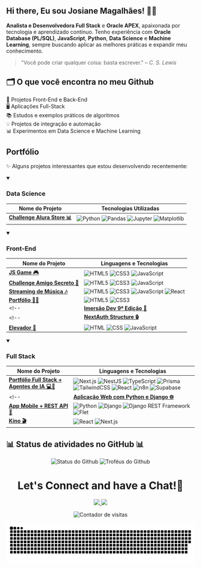 ## Hi there, Eu sou Josiane Magalhães! 👩‍💻

**Analista e Desenvolvedora Full Stack** e **Oracle APEX**, apaixonada por tecnologia e aprendizado contínuo. Tenho experiência com **Oracle Database (PL/SQL)**, **JavaScript**, **Python**, **Data Science** e **Machine Learning**, sempre buscando aplicar as melhores práticas e expandir meu conhecimento.

> ⁠"Você pode criar qualquer coisa: basta escrever." – *C. S. Lewis*

## 🗂️ O que você encontra no meu Github

🚀 Projetos Front-End e Back-End  
🖥️ Aplicações Full-Stack  
📚 Estudos e exemplos práticos de algoritmos  
💡 Projetos de integração e automação  
📊 Experimentos em Data Science e Machine Learning

## Portfólio

✨ Alguns projetos interessantes que estou desenvolvendo recentemente:

<details open>
  <summary><h3>Data Science</h3></summary>
  
  | Nome do Projeto | Tecnologias Utilizadas |
  |------|-------|
  | **[Challenge Alura Store 📊](https://github.com/JosianeCMagalhaes/challenge-alura-store-data-science)** | ![Python](https://img.shields.io/badge/-Python-3776AB?style=flat-square&logo=python&logoColor=white) ![Pandas](https://img.shields.io/badge/-Pandas-150458?style=flat-square&logo=pandas&logoColor=white) ![Jupyter](https://img.shields.io/badge/-Jupyter-F37626?style=flat-square&logo=jupyter&logoColor=white) ![Matplotlib](https://img.shields.io/badge/-Matplotlib-11557C?style=flat-square) |

</details>

<details open>
  <summary><h3>Front-End</h3></summary>
  
  | Nome do Projeto | Linguagens e Tecnologias |
  |------|-------|
  | **[JS Game 🎮](https://github.com/JosianeCMagalhaes/js-game)** | ![HTML5](https://img.shields.io/badge/-HTML5-E34F26?style=flat-square&logo=html5&logoColor=white) ![CSS3](https://img.shields.io/badge/-CSS3-1572B6?style=flat-square&logo=css3&logoColor=white) ![JavaScript](https://img.shields.io/badge/-JavaScript-F7DF1E?style=flat-square&logo=javascript&logoColor=black) |
  | **[Challenge Amigo Secreto 🎁](https://github.com/JosianeCMagalhaes/challenge-amigo-secreto)** | ![HTML5](https://img.shields.io/badge/-HTML5-E34F26?style=flat-square&logo=html5&logoColor=white) ![CSS3](https://img.shields.io/badge/-CSS3-1572B6?style=flat-square&logo=css3&logoColor=white) ![JavaScript](https://img.shields.io/badge/-JavaScript-F7DF1E?style=flat-square&logo=javascript&logoColor=black) |
  | **[Streaming de Música 🎶](https://github.com/JosianeCMagalhaes/streaming-de-musica)** | ![HTML5](https://img.shields.io/badge/-HTML5-E34F26?style=flat-square&logo=html5&logoColor=white) ![CSS3](https://img.shields.io/badge/-CSS3-1572B6?style=flat-square&logo=css3&logoColor=white) ![JavaScript](https://img.shields.io/badge/-JavaScript-F7DF1E?style=flat-square&logo=javascript&logoColor=black) ![React](https://img.shields.io/badge/-React-61DAFB?style=flat-square&logo=react&logoColor=black) |
  | **[Portfólio 👩‍💻](https://github.com/JosianeCMagalhaes/portfolio)** | ![HTML5](https://img.shields.io/badge/-HTML5-E34F26?style=flat-square&logo=html5&logoColor=white) ![CSS3](https://img.shields.io/badge/-CSS3-1572B6?style=flat-square&logo=css3&logoColor=white) |
  <!--| **[Imersão Dev 9ª Edição 🤿](https://github.com/JosianeCMagalhaes/imersao_dev_9)** | ![HTML](https://img.shields.io/badge/HTML-E34F26?style=flat-square&logo=html5&logoColor=white) ![CSS](https://img.shields.io/badge/CSS-1572B6?style=flat-square&logo=css3&logoColor=white) ![JavaScript](https://img.shields.io/badge/JavaScript-F7DF1E?style=flat-square&logo=javascript&logoColor=black) |-->
  <!--| **[NextAuth Structure 🔒](https://github.com/JosianeCMagalhaes/next-auth-structure)** | ![Next.js](https://img.shields.io/badge/-Next.js-000000?style=flat-square&logo=nextdotjs&logoColor=white) ![NextAuth.js](https://img.shields.io/badge/-NextAuth.js-000000?style=flat-square&logo=auth0&logoColor=white) ![JWT](https://img.shields.io/badge/-JWT-000000?style=flat-square&logo=jsonwebtokens&logoColor=white) ![React](https://img.shields.io/badge/-React-61DAFB?style=flat-square&logo=react&logoColor=black) ![TypeScript](https://img.shields.io/badge/-TypeScript-3178C6?style=flat-square&logo=typescript&logoColor=white)
  | **[Elevador 🏢](https://github.com/JosianeCMagalhaes/elevador)** | ![HTML](https://img.shields.io/badge/-HTML-E34F26?style=flat-square&logo=html5&logoColor=white) ![CSS](https://img.shields.io/badge/-CSS-1572B6?style=flat-square&logo=css3&logoColor=white) ![JavaScript](https://img.shields.io/badge/-JavaScript-F7DF1E?style=flat-square&logo=javascript&logoColor=black) |-->

</details>

<!--details open>  
  <summary><h3>Back-End</h3></summary>  
  
  | Nome do Projeto | Linguagens e Tecnologias |
  |------|-------|
  | **[Controle de Finanças Pessoais 📊](https://github.com/JosianeCMagalhaes/controle-de-financas-pessoais)** | ![Python](https://img.shields.io/badge/Python-3776AB?style=flat-square&logo=python&logoColor=FFD43B) |
  | **[Desenvolvimento de uma REST API ⚙️](https://github.com/JosianeCMagalhaes/rest-api)** | ![Python](https://img.shields.io/badge/Python-3776AB?style=flat-square&logo=python&logoColor=FFD43B) ![Django](https://img.shields.io/badge/-Django-092E20?style=flat-square&logo=django&logoColor=white) ![Django REST Framework](https://img.shields.io/badge/-DRF-092E20?style=flat-square&logo=django&logoColor=white) |
  | **[FinTrack API 💰](https://github.com/JosianeCMagalhaes/fintrack-api)** | ![Node.js](https://img.shields.io/badge/-Node.js-339933?style=flat-square&logo=nodedotjs&logoColor=white) ![Express.js](https://img.shields.io/badge/-Express.js-000000?style=flat-square&logo=express&logoColor=white) ![PostgreSQL](https://img.shields.io/badge/-PostgreSQL-336791?style=flat-square&logo=postgresql&logoColor=white) ![Knex.js](https://img.shields.io/badge/-Knex.js-ff6600?style=flat-square&logo=knex&logoColor=white) ![Passport.js](https://img.shields.io/badge/-Passport.js-34E27A?style=flat-square&logo=passport&logoColor=white) ![JWT](https://img.shields.io/badge/-JWT-000000?style=flat-square&logo=jsonwebtokens&logoColor=white) ![Jest](https://img.shields.io/badge/-Jest-C21325?style=flat-square&logo=jest&logoColor=white)
  | **[FizzBuzz 📂](https://github.com/JosianeCMagalhaes/fizzbuzz)** | ![Elixir](https://img.shields.io/badge/-Elixir-4B275F?style=flat-square&logo=elixir&logoColor=white) ![Manipulação de Arquivos](https://img.shields.io/badge/-Manipulação%20de%20Arquivos-blueviolet?style=flat-square)
  | **[EXmon 🎮](https://github.com/JosianeCMagalhaes/exmon)** | ![Elixir](https://img.shields.io/badge/-Elixir-4B275F?style=flat-square&logo=elixir&logoColor=white) ![Jogo baseado em turnos](https://img.shields.io/badge/-Jogo%20Baseado%20em%20Turnos-yellowgreen?style=flat-square) ![Phoenix](https://img.shields.io/badge/-Phoenix-FF6600?style=flat-square&logo=phoenix&logoColor=white) ![Ecto](https://img.shields.io/badge/-Ecto-007ACC?style=flat-square) ![Tesla](https://img.shields.io/badge/-Tesla-00A3E0?style=flat-square) ![Mox](https://img.shields.io/badge/-Mox-6C757D?style=flat-square) ![Bypass](https://img.shields.io/badge/-Bypass-A020F0?style=flat-square) ![Fly.io](https://img.shields.io/badge/-Fly.io-008ECC?style=flat-square&logo=flydotio&logoColor=white)
  | **[Twix 🌐](https://github.com/JosianeCMagalhaes/twix)** | ![Elixir](https://img.shields.io/badge/-Elixir-4B275F?style=flat-square&logo=elixir&logoColor=white) ![GraphQL](https://img.shields.io/badge/-GraphQL-E10098?style=flat-square&logo=graphql&logoColor=white) ![Phoenix](https://img.shields.io/badge/-Phoenix-FF6600?style=flat-square&logo=phoenix&logoColor=white) ![Absinthe](https://img.shields.io/badge/-Absinthe-2F855A?style=flat-square) ![Subscriptions](https://img.shields.io/badge/-Subscriptions-FF4500?style=flat-square) ![Ecto](https://img.shields.io/badge/-Ecto-007ACC?style=flat-square) ![LiveView](https://img.shields.io/badge/-LiveView-005F87?style=flat-square) ![Fly.io](https://img.shields.io/badge/-Fly.io-008ECC?style=flat-square&logo=flydotio&logoColor=white)
  | **[Sorteio 🎲](https://github.com/JosianeCMagalhaes/sorteio)** | ![TypeScript](https://img.shields.io/badge/-TypeScript-3178C6?style=flat-square&logo=typescript&logoColor=white) |
  
</details-->

<details open>  
  <summary><h3>Full Stack</h3></summary>  
  
  | Nome do Projeto | Linguagens e Tecnologias |
  |------|-------|
  | **[Portfólio Full Stack + Agentes de IA 💻🤖](https://github.com/JosianeCMagalhaes/portfolio-josi)** | ![Next.js](https://img.shields.io/badge/Next.js-000000?style=flat-square&logo=nextdotjs&logoColor=white) ![NestJS](https://img.shields.io/badge/NestJS-E0234E?style=flat-square&logo=nestjs&logoColor=white) ![TypeScript](https://img.shields.io/badge/TypeScript-3178C6?style=flat-square&logo=typescript&logoColor=white) ![Prisma](https://img.shields.io/badge/Prisma-2D3748?style=flat-square&logo=prisma&logoColor=white) ![TailwindCSS](https://img.shields.io/badge/TailwindCSS-38B2AC?style=flat-square&logo=tailwindcss&logoColor=white) ![React](https://img.shields.io/badge/React-20232A?style=flat-square&logo=react&logoColor=61DAFB) ![n8n](https://img.shields.io/badge/n8n-0B60AD?style=flat-square&logo=n8n&logoColor=white) ![Supabase](https://img.shields.io/badge/Supabase-3ECF8E?style=flat-square&logo=supabase&logoColor=white) |
  <!--| **[Aplicação Web com Python e Django 🌐](https://github.com/JosianeCMagalhaes/aplicacao-web-python-django)** | ![Python](https://img.shields.io/badge/Python-3776AB?style=flat-square&logo=python&logoColor=FFD43B) ![Django](https://img.shields.io/badge/-Django-092E20?style=flat-square&logo=django&logoColor=white) |
  | **[App Mobile + REST API 📱](https://github.com/JosianeCMagalhaes/app-mobile-rest-api)** | ![Python](https://img.shields.io/badge/Python-3776AB?style=flat-square&logo=python&logoColor=FFD43B) ![Django](https://img.shields.io/badge/-Django-092E20?style=flat-square&logo=django&logoColor=white) ![Django REST Framework](https://img.shields.io/badge/-DRF-092E20?style=flat-square&logo=django&logoColor=white) ![Flet](https://img.shields.io/badge/-Flet-009CFF?style=flat-square&logo=flet&logoColor=white) |
  | **[Kino 🎬](https://github.com/JosianeCMagalhaes/kino)** | ![React](https://img.shields.io/badge/-React-61DAFB?style=flat-square&logo=react&logoColor=black) ![Next.js](https://img.shields.io/badge/-Next.js-000000?style=flat-square&logo=nextdotjs&logoColor=white) |-->

</details>

<!--## 🏅 Badge

<div align="center">
  <img width="233" src="https://github.com/user-attachments/assets/91498873-ccc5-47f9-adb4-f6afac74033e" alt="Badge do Github">
</div-->

## 📊 Status de atividades no GitHub 📊

<div align="center">
  <img src="http://github-profile-summary-cards.vercel.app/api/cards/stats?username=JosianeCMagalhaes&theme=nord_dark" alt="Status do Github"/>
  <img src="https://github-profile-trophy.vercel.app/?username=JosianeCMagalhaes&theme=nord&column=6&margin-w=10" alt="Troféus do Github"/>
</div>

<h1 align="center">
  Let's Connect and have a Chat!💬
</h1>

<p align="center">
<a href="https://www.linkedin.com/in/josianemagalhaes/">
  <img height="50" src="https://user-images.githubusercontent.com/46517096/166973395-19676cd8-f8ec-4abf-83ff-da8243505b82.png"/>
</a>
<a href="mailto:josymagalhaes18@gmail.com">
  <img height="50" src="https://user-images.githubusercontent.com/46517096/166972883-f5f1d88c-0246-4374-88ac-ded0f2cf0699.png"/>
</a>
</p>

<p align="center">
  <img src="https://komarev.com/ghpvc/?username=JosianeCMagalhaes&color=blue&style=flat-square" alt="Contador de visitas" />
</p>

<div align="center">
  
  ![Snake animation](https://github.com/JosianeCMagalhaes/JosianeCMagalhaes/blob/output/github-contribution-grid-snake.svg)
  
</div>
